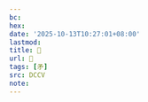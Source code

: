 ```yaml
---
bc:
hex:
date: '2025-10-13T10:27:01+08:00'
lastmod:
title: 􃩒
url: 􃩒
tags: [矛]
src: DCCV
note:
---
```

